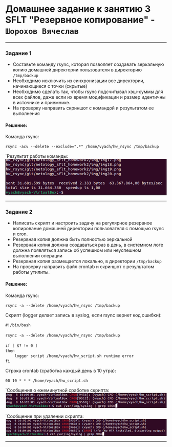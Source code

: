 # Домашнее задание к занятию 3 SFLT "Резервное копирование" - `Шорохов Вячеслав`

---

### Задание 1

- Составьте команду rsync, которая позволяет создавать зеркальную копию домашней директории пользователя в директорию `/tmp/backup`
- Необходимо исключить из синхронизации все директории, начинающиеся с точки (скрытые)
- Необходимо сделать так, чтобы rsync подсчитывал хэш-суммы для всех файлов, даже если их время модификации и размер идентичны в источнике и приемнике.
- На проверку направить скриншот с командой и результатом ее выполнения

#### Решение:

Команда rsync:
```
rsync -acv --delete --exclude=".*" /home/vyach/hw_rsync /tmp/backup
```

`Результат работы команды:
![Скриншот 1](img/3.png)

---

### Задание 2

- Написать скрипт и настроить задачу на регулярное резервное копирование домашней директории пользователя с помощью rsync и cron.
- Резервная копия должна быть полностью зеркальной
- Резервная копия должна создаваться раз в день, в системном логе должна появляться запись об успешном или неуспешном выполнении операции
- Резервная копия размещается локально, в директории `/tmp/backup`
- На проверку направить файл crontab и скриншот с результатом работы утилиты.

#### Решение:

Команда rsync:
```
rsync -a --delete /home/vyach/hw_rsync /tmp/backup
```

Скрипт (logger делает запись в syslog, если rsync вернет код ошибки):
```
#!/bin/bash

rsync -a --delete /home/vyach/hw_rsync /tmp/backup

if [ $? != 0 ]
then
    logger script /home/vyach/hw_script.sh runtime error
fi
```

Строка crontab (сработка каждый день в 10 утра):
```
00 10 * * * /home/vyach/hw_script.sh
```

`Сообщения о ежеминутной сработке скрипта:
![Скриншот 2](img/1.png)

`Сообщение при удалении скрипта:
![Скриншот 3](img/2.png)

---
